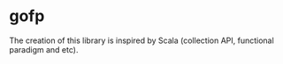 # gofp

The creation of this library is inspired by Scala (collection API, functional paradigm and etc). 
